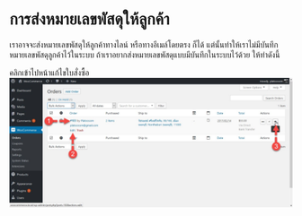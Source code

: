 # การส่งหมายเลขพัสดุให้ลูกค้า

เราอาจจะส่งหมายเลขพัสดุให้ลูกค้าทางไลน์ หรือทางอีเมล์โดยตรง ก็ได้ แต่นั้นทำให้เราไม่มีบันทึกหมายเลขพัสดุลูกค้าไว้ในระบบ ถ้าเราอยากส่งหมายเลขพัสดุแบบมีบันทึกในระบบไว้ด้วย ให้ทำดังนี้ 

คลิกเข้าไปหน้าแก้ไขใบสั่งซื้อ![](/assets/2017-03-02_15-52-39.jpg)





